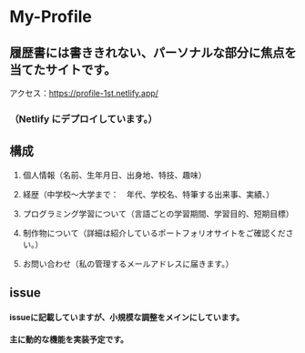 # My-Profile
## 履歴書には書ききれない、パーソナルな部分に焦点を当てたサイトです。  
アクセス：https://profile-1st.netlify.app/
### （Netlify にデプロイしています。）


## 構成

1. 個人情報（名前、生年月日、出身地、特技、趣味）

1. 経歴（中学校〜大学まで：　年代、学校名、特筆する出来事、実績、）

1. プログラミング学習について（言語ごとの学習期間、学習目的、短期目標）

1. 制作物について（詳細は紹介しているポートフォリオサイトをご確認ください。）

1. お問い合わせ（私の管理するメールアドレスに届きます。）


## issue

#### issueに記載していますが、小規模な調整をメインにしています。
#### 主に動的な機能を実装予定です。

